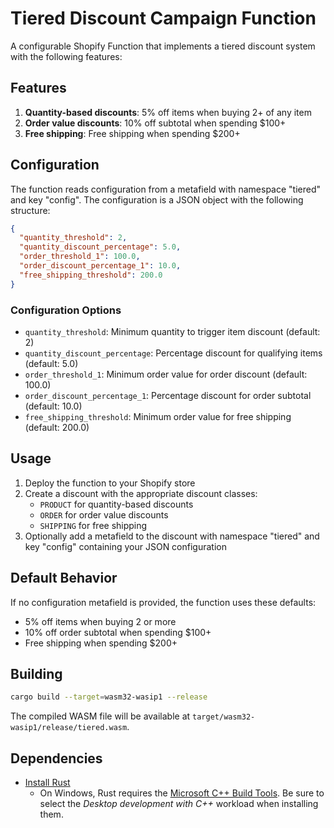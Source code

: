 # Tiered Discount Campaign Function

A configurable Shopify Function that implements a tiered discount system with the following features:

## Features

1. **Quantity-based discounts**: 5% off items when buying 2+ of any item
2. **Order value discounts**: 10% off subtotal when spending $100+
3. **Free shipping**: Free shipping when spending $200+

## Configuration

The function reads configuration from a metafield with namespace "tiered" and key "config". The configuration is a JSON object with the following structure:

```json
{
  "quantity_threshold": 2,
  "quantity_discount_percentage": 5.0,
  "order_threshold_1": 100.0,
  "order_discount_percentage_1": 10.0,
  "free_shipping_threshold": 200.0
}
```

### Configuration Options

- `quantity_threshold`: Minimum quantity to trigger item discount (default: 2)
- `quantity_discount_percentage`: Percentage discount for qualifying items (default: 5.0)
- `order_threshold_1`: Minimum order value for order discount (default: 100.0)
- `order_discount_percentage_1`: Percentage discount for order subtotal (default: 10.0)
- `free_shipping_threshold`: Minimum order value for free shipping (default: 200.0)

## Usage

1. Deploy the function to your Shopify store
2. Create a discount with the appropriate discount classes:
   - `PRODUCT` for quantity-based discounts
   - `ORDER` for order value discounts  
   - `SHIPPING` for free shipping
3. Optionally add a metafield to the discount with namespace "tiered" and key "config" containing your JSON configuration

## Default Behavior

If no configuration metafield is provided, the function uses these defaults:
- 5% off items when buying 2 or more
- 10% off order subtotal when spending $100+
- Free shipping when spending $200+

## Building

```bash
cargo build --target=wasm32-wasip1 --release
```

The compiled WASM file will be available at `target/wasm32-wasip1/release/tiered.wasm`.

## Dependencies

- [Install Rust](https://www.rust-lang.org/tools/install)
  - On Windows, Rust requires the [Microsoft C++ Build Tools](https://docs.microsoft.com/en-us/windows/dev-environment/rust/setup). Be sure to select the _Desktop development with C++_ workload when installing them.
